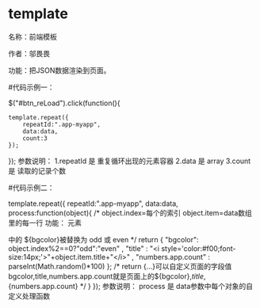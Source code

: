 # template
名称：前端模板

作者：邬畏畏

功能：把JSON数据渲染到页面。

#代码示例一：

$("#btn_reLoad").click(function(){

    template.repeat({
        repeatId:".app-myapp",
        data:data,
        count:3
    });
});
参数说明：
1.repeatId 是 重复循环出现的元素容器
2.data 是 array
3.count 是 读取的记录个数

#代码示例二：

template.repeat({
	repeatId:".app-myapp",
	data:data,
	process:function(object){
		/*
		object.index=每个的索引
		object.item=data数组里的每一行
		功能： 元素 <div class="app-myapp fl ${bgcolor}"> 中的 ${bgcolor}被替换为 odd 或 even
		*/
		return  {
                    "bgcolor": object.index%2==0?"odd":"even" ,
                    "title"  : "<i style='color:#f00;font-size:14px;'>"+object.item.title+"</i>" ,
                    "numbers.app.count" : parseInt(Math.random()*100)
            };
		/*
        return {...}可以自定义页面的字段值
        bgcolor,title,numbers.app.count就是页面上的${bgcolor},${title},${numbers.app.count}
    */
	}
});
参数说明：
process 是 data参数中每个对象的自定义处理函数

